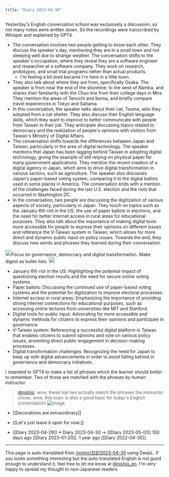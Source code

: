 ```yaml
---
title: "Diary 2023-04-30"
---
```



Yesterday's English conversation school was exclusively a discussion, so not many notes were written down.
So the recordings were transcribed by Whisper and explained by GPT4.

- The conversation involves two people getting to know each other. They discuss the speaker's day, mentioning they are in a small town and not sleeping well due to strange weather. The conversation shifts to the speaker's occupation, where they reveal they are a software engineer and researcher at a software company. They work on research, prototypes, and small trial programs rather than actual products.
    - I'm feeling a bit tired became I'm here in a little town.
- They also talk about where they are from, specifically Osaka. The speaker is from near the end of the shoreline, to the west of Namba, and shares their familiarity with the Chuo line from their college days in Mira. They mention the areas of Tenochi and Ikoma, and briefly compare travel experiences in Tokyo and Saitama.
- In this conversation, the speaker talks about their cat, Touma, who they adopted from a cat shelter. They also discuss their English language skills, which they want to improve to better communicate with people from Taiwan in their job. They anticipate discussing topics related to democracy and the realization of people's opinions with visitors from Taiwan's Ministry of Digital Affairs.
- The conversation shifts towards the differences between Japan and Taiwan, particularly in the area of digital technology. The speaker mentions that Japan has been lagging behind Taiwan in adopting digital technology, giving the example of still relying on physical paper for many government applications. They mention the recent creation of a digital agency in Japan, which aims to drive digital transformation in various sectors, such as agriculture. The speaker also discusses Japan's paper-based voting system, comparing it to the digital ballots used in some places in America. The conversation ends with a mention of the challenges faced during the last U.S. election and the riots that occurred in Washington DC.
- In the conversation, two people are discussing the digitization of various aspects of society, particularly in Japan. They touch on topics such as the January 6th riot in the US, the use of paper ballots in elections, and the need for better internet access in rural areas for educational purposes. They also talk about the importance of making digital tools more accessible for people to express their opinions on different issues and reference the V-Taiwan system in Taiwan, which allows for more direct and dynamic public input on policy issues. Towards the end, they discuss new words and phrases they learned during their conversation.

<img src='https://scrapbox.io/api/pages/nishio-en/nishio/icon' alt='nishio.icon' height="19.5"/>Focus on governance, democracy and digital transformation. Make digest as bullet lists.
<img src='https://scrapbox.io/api/pages/nishio-en/gpt-4/icon' alt='gpt-4.icon' height="19.5"/>
- January 6th riot in the US: Highlighting the potential impact of questioning election results and the need for secure online voting systems.
- Paper ballots: Discussing the continued use of paper-based voting systems and the potential for digitization to improve electoral processes.
- Internet access in rural areas: Emphasizing the importance of providing strong internet connections for educational purposes, such as accessing online lectures from universities like MIT and Stanford.
- Digital tools for public input: Advocating for more accessible and dynamic methods for citizens to express their opinions and participate in governance.
- V-Taiwan system: Referencing a successful digital platform in Taiwan that enables citizens to submit opinions and vote on various policy issues, promoting direct public engagement in decision-making processes.
- Digital transformation challenges: Recognizing the need for Japan to keep up with digital advancements in order to avoid falling behind in governance and democracy initiatives.

I reqested to GPT4 to make a list of phrases which the learner should better to remember. Two of those are matched with the phrases by human instructor.
> [@nishio](https://twitter.com/nishio/status/1652493150840315904?s=20): wow, these top two actually match the phrases the instructor chose, wow, this topic is also a good topic for today's English conversation!
> ![image](https://pbs.twimg.com/media/Fu7VwyAaUAAtEtM.jpg)

- [[Decorations are extraordinary]]

- [[Let's just leave it open for now.]]
- [[Diary 2023-04-29]] ←Diary 2023-04-30 → [[Diary 2023-05-01]]
100 days ago [[Diary 2023-01-20]].
1 year ago [[Diary 2022-04-30]].
---
This page is auto-translated from [/nishio/日記2023-04-30](https://scrapbox.io/nishio/日記2023-04-30) using DeepL. If you looks something interesting but the auto-translated English is not good enough to understand it, feel free to let me know at [@nishio_en](https://twitter.com/nishio_en). I'm very happy to spread my thought to non-Japanese readers.